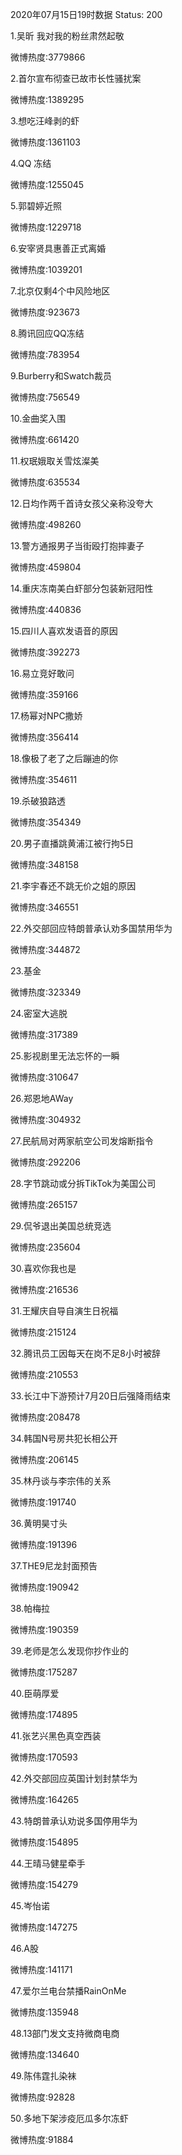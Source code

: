 2020年07月15日19时数据
Status: 200

1.吴昕 我对我的粉丝肃然起敬

微博热度:3779866

2.首尔宣布彻查已故市长性骚扰案

微博热度:1389295

3.想吃汪峰剥的虾

微博热度:1361103

4.QQ 冻结

微博热度:1255045

5.郭碧婷近照

微博热度:1229718

6.安宰贤具惠善正式离婚

微博热度:1039201

7.北京仅剩4个中风险地区

微博热度:923673

8.腾讯回应QQ冻结

微博热度:783954

9.Burberry和Swatch裁员

微博热度:756549

10.金曲奖入围

微博热度:661420

11.权珉娥取关雪炫澯美

微博热度:635534

12.日均作两千首诗女孩父亲称没夸大

微博热度:498260

13.警方通报男子当街殴打抱摔妻子

微博热度:459804

14.重庆冻南美白虾部分包装新冠阳性

微博热度:440836

15.四川人喜欢发语音的原因

微博热度:392273

16.易立竞好敢问

微博热度:359166

17.杨幂对NPC撒娇

微博热度:356414

18.像极了老了之后蹦迪的你

微博热度:354611

19.杀破狼路透

微博热度:354349

20.男子直播跳黄浦江被行拘5日

微博热度:348158

21.李宇春还不跳无价之姐的原因

微博热度:346551

22.外交部回应特朗普承认劝多国禁用华为

微博热度:344872

23.基金

微博热度:323349

24.密室大逃脱

微博热度:317389

25.影视剧里无法忘怀的一瞬

微博热度:310647

26.郑恩地AWay

微博热度:304932

27.民航局对两家航空公司发熔断指令

微博热度:292206

28.字节跳动或分拆TikTok为美国公司

微博热度:265157

29.侃爷退出美国总统竞选

微博热度:235604

30.喜欢你我也是

微博热度:216536

31.王耀庆自导自演生日祝福

微博热度:215124

32.腾讯员工因每天在岗不足8小时被辞

微博热度:210553

33.长江中下游预计7月20日后强降雨结束

微博热度:208478

34.韩国N号房共犯长相公开

微博热度:206145

35.林丹谈与李宗伟的关系

微博热度:191740

36.黄明昊寸头

微博热度:191396

37.THE9尼龙封面预告

微博热度:190942

38.帕梅拉

微博热度:190359

39.老师是怎么发现你抄作业的

微博热度:175287

40.臣萌厚爱

微博热度:174895

41.张艺兴黑色真空西装

微博热度:170593

42.外交部回应英国计划封禁华为

微博热度:164265

43.特朗普承认劝说多国停用华为

微博热度:154895

44.王晴马健星牵手

微博热度:154279

45.岑怡诺

微博热度:147275

46.A股

微博热度:141171

47.爱尔兰电台禁播RainOnMe

微博热度:135948

48.13部门发文支持微商电商

微博热度:134640

49.陈伟霆扎染袜

微博热度:92828

50.多地下架涉疫厄瓜多尔冻虾

微博热度:91884

